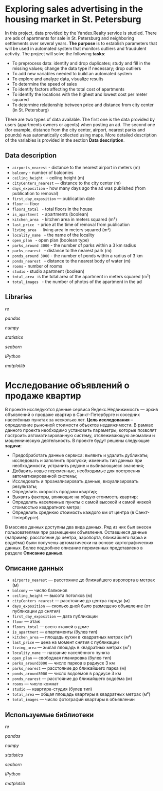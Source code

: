 # Exploring sales advertising in the housing market in St. Petersburg 

In this project, data provided by the Yandex.Realty service is studied. There are ads of apartments for sale in St. Petersburg and neighboring settlements over several years. **The purpose** is to establish parameters that will be used in automated system that monitors outliers and fraudulent activity. The project will solve the following **tasks**:

- To preprocess data: identify and drop duplicates; study and fill in the missing values; change the data type if necessary; drop outliers
- To add new variables needed to build an automated system
- To explore and analyze data, visualize results
- To determine the speed of sales
- To identify factors affecting the total cost of apartments
- To identify the locations with the highest and lowest cost per meter squared
- To determine relationship between price and distance from city center (in St. Petersburg)

There are two types of data available. The first one is the data provided by users (apartments owners or agents) when posting an ad. The second one (for example, distance from the city center, airport, nearest parks and pounds) was automatically collected using maps. More detailed description of the variables is provided in the section **Data description**.

## Data description

* `airports_nearest` - distance to the nearest airport in meters (m)
* `balcony` - number of balconies
* `ceiling_height ` - ceiling height (m)
* `cityCenters_nearest` — distance to the city center (m)
* `days_exposition` - how many days ago the ad was published (from publication to removal)
* `first_day_exposition` — publication date
* `floor` — floor
* `floors_total ` - total floors in the house
* `is_apartment ` - apartments (boolean)
* `kitchen_area ` - kitchen area in meters squared (m²)
* `last_price ` - price at the time of removal from publication
* `living_area ` - living area in meters squared (m²)
* `locality_name ` - the name of the locality
* `open_plan ` - open plan (boolean type)
* `parks_around 3000` - the number of parks within a 3 km radius
* `parks_nearest ` - distance to the nearest park (m)
* `ponds_around 3000` - the number of ponds within a radius of 3 km
* `ponds_nearest ` - distance to the nearest body of water (m)
* `rooms` - number of rooms
* `studio` - studio apartment (boolean)
* `total_area ` is the total area of the apartment in meters squared (m²)
* `total_images ` - the number of photos of the apartment in the ad

## Libraries

*re*

*pandas*

*numpy*

*statistics*

*seaborn*

*IPython*

*matplotlib*

#  Исследование объявлений о продаже квартир

В проекте исследуются данные сервиса Яндекс.Недвижимость — архив объявлений о продаже квартир в Санкт-Петербурге и соседних населённых пунктах за несколько лет. **Цель исследования** – определение рыночной стоимости объектов недвижимости. В рамках данного проекта необходимо установить параметры, которые позволят построить автоматизированную систему, отслеживающую аномалии и мошенническую деятельность. В проекте будут решены следующие **задачи**:

- Предобработать данные сервиса: выявить и удалить дубликаты; исследовать и заполнить пропуски; изменить тип данных при необходимости; устранить редкие и выбивающиеся значения;
- Добавить новые переменные, необходимые для построения автоматизированной системы;
- Исследовать и проанализировать данные, визуализировать результаты;
- Определить скорость продажи квартир;
- Выявить факторы, влияющие на общую стоимость квартир;
- Определить населенные пункты с самой высокой и самой низкой стоимостью квадратного метра;
- Определить среднюю стоимость каждого км от центра (в Санкт-Петербурге).

В массиве данных доступны два вида данных. Ряд из них был внесен пользователями при размещении объявления. Оставшиеся данные (например, расстояние до центра, аэропорта, ближайшего парка и водоёма) были получены автоматически на основе картографических данных. Более подробное описание переменных представлено в разделе **Описание данных**.

## Описание данных

* `airports_nearest` — расстояние до ближайшего аэропорта в метрах (м)
* `balcony` — число балконов
* `ceiling_height` — высота потолков (м)
* `cityCenters_nearest` — расстояние до центра города (м)
* `days_exposition` — сколько дней было размещено объявление (от публикации до снятия)
* `first_day_exposition` — дата публикации
* `floor` — этаж
* `floors_total` — всего этажей в доме
* `is_apartment` — апартаменты (булев тип)
* `kitchen_area` — площадь кухни в квадратных метрах (м²)
* `last_price` — цена на момент снятия с публикации
* `living_area` — жилая площадь в квадратных метрах (м²)
* `locality_name` — название населённого пункта
* `open_plan` — свободная планировка (булев тип)
* `parks_around3000` — число парков в радиусе 3 км
* `parks_nearest` — расстояние до ближайшего парка (м)
* `ponds_around3000` — число водоёмов в радиусе 3 км
* `ponds_nearest` — расстояние до ближайшего водоёма (м)
* `rooms` — число комнат
* `studio` — квартира-студия (булев тип)
* `total_area` — общая площадь квартиры в квадратных метрах (м²)
* `total_images` — число фотографий квартиры в объявлении

## Используемые библиотеки

*re*

*pandas*

*numpy*

*statistics*

*seaborn*

*IPython*

*matplotlib*
